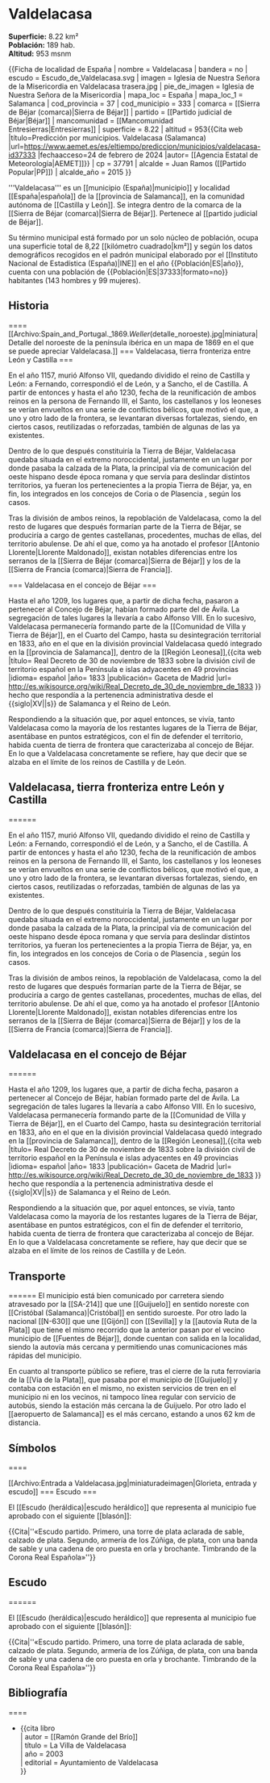 # Valdelacasa

**Superficie:** 8.22 km²  
**Población:** 189 hab.  
**Altitud:** 953 msnm  

{{Ficha de localidad de España
| nombre = Valdelacasa
| bandera = no
| escudo = Escudo_de_Valdelacasa.svg
| imagen = Iglesia de Nuestra Señora de la Misericordia en Valdelacasa trasera.jpg
| pie_de_imagen = Iglesia de Nuestra Señora de la Misericordia
| mapa_loc = España
| mapa_loc_1 = Salamanca
| cod_provincia = 37
| cod_municipio = 333
| comarca = [[Sierra de Béjar (comarca)|Sierra de Béjar]]
| partido = [[Partido judicial de Béjar|Béjar]]
| mancomunidad = [[Mancomunidad Entresierras|Entresierras]]
| superficie = 8.22
| altitud = 953<ref>{{Cita web |título=Predicción por municipios. Valdelacasa (Salamanca) |url=https://www.aemet.es/es/eltiempo/prediccion/municipios/valdelacasa-id37333 |fechaacceso=24 de febrero de 2024 |autor= [[Agencia Estatal de Meteorología|AEMET]]}}</ref>
| cp = 37791
| alcalde = Juan Ramos ([[Partido Popular|PP]])
| alcalde_año = 2015
}}

'''Valdelacasa''' es un [[municipio (España)|municipio]] y localidad [[España|española]] de la [[provincia de Salamanca]], en la comunidad autónoma de [[Castilla y León]]. Se integra dentro de la comarca de la [[Sierra de Béjar (comarca)|Sierra de Béjar]]. Pertenece al [[partido judicial de Béjar]].

Su término municipal está formado por un solo núcleo de población, ocupa una superficie total de 8,22&nbsp;[[kilómetro cuadrado|km²]] y según los datos demográficos recogidos en el padrón municipal elaborado por el [[Instituto Nacional de Estadística (España)|INE]] en el año {{Población|ES|año}}, cuenta con una población de {{Población|ES|37333|formato=no}} habitantes (143 hombres y 99 mujeres).

## Historia

====
[[Archivo:Spain_and_Portugal._1869._Weller_(detalle_noroeste).jpg|miniatura|Detalle del noroeste de la península ibérica en un mapa de 1869 en el que se puede apreciar Valdelacasa.]]
=== Valdelacasa, tierra fronteriza entre León y Castilla ===

En el  año  1157,  murió  Alfonso  VII,  quedando dividido el reino de Castilla y  León:  a  Fernando,  correspondió el de León,  y  a  Sancho,  el  de  Castilla. A partir de entonces y hasta el  año  1230,  fecha de la reunificación de ambos reinos en la persona de Fernando III,  el  Santo,  los castellanos y los leoneses se verían envueltos en una serie de conflictos  bélicos,  que motivó el que,  a uno y otro lado de la  frontera,  se levantaran diversas fortalezas,  siendo,  en  ciertos  casos,  reutilizadas  o  reforzadas,  también de algunas de las ya  existentes.

Dentro de lo que después constituiría la Tierra de  Béjar,  Valdelacasa quedaba situada en el  extremo  noroccidental, justamente en un lugar por donde pasaba la calzada de la  Plata,  la principal vía de comunicación del oeste hispano desde época romana y que servía para deslindar distintos  territorios,  ya fueran los pertenecientes a la propia Tierra de  Béjar,  ya,  en  fin, los integrados en los concejos de Coria o  de Plasencia  ,  según  los  casos.

Tras la división de ambos reinos, la repoblación de Valdelacasa, como la del resto de lugares que después formarían parte de la Tierra de Béjar, se produciría a cargo de gentes castellanas, procedentes,  muchas  de  ellas, del  territorio abulense. De ahí el que, como ya ha anotado el profesor [[Antonio Llorente|Llorente Maldonado]], existan notables diferencias entre los serranos de la [[Sierra de Béjar (comarca)|Sierra de Béjar]] y los de la [[Sierra de Francia (comarca)|Sierra de Francia]].

=== Valdelacasa en el concejo de Béjar ===

Hasta el año 1209, los lugares que, a partir de dicha fecha, pasaron a pertenecer al Concejo de Béjar, habían formado parte del de Ávila. La segregación de tales lugares la llevaría a cabo Alfonso VIII. En lo  sucesivo, Valdelacasa permanecería formando parte de la [[Comunidad de Villa y Tierra de Béjar]], en el Cuarto del Campo, hasta su desintegración territorial en 1833, año en el que en la división provincial Valdelacasa quedó integrado en la [[provincia de Salamanca]], dentro de la [[Región Leonesa]],<ref>{{cita web |título= Real Decreto de 30 de noviembre de 1833 sobre la división civil de territorio español en la Península e islas adyacentes en 49 provincias |idioma= español |año= 1833 |publicación= Gaceta de Madrid |url= http://es.wikisource.org/wiki/Real_Decreto_de_30_de_noviembre_de_1833 }}</ref> hecho que respondía a la pertenencia administrativa desde el {{siglo|XV||s}} de Salamanca y el Reino de León.

Respondiendo a la situación que, por aquel entonces, se vivía, tanto Valdelacasa como la mayoría de los restantes lugares de la Tierra de Béjar, asentábase en puntos estratégicos, con el fin de defender el territorio,  habida cuenta de tierra de frontera que caracterizaba al concejo de Béjar. En lo que a Valdelacasa concretamente se refiere, hay que decir que se alzaba en el límite de los reinos de Castilla y de León.

## Valdelacasa, tierra fronteriza entre León y Castilla

======

En el  año  1157,  murió  Alfonso  VII,  quedando dividido el reino de Castilla y  León:  a  Fernando,  correspondió el de León,  y  a  Sancho,  el  de  Castilla. A partir de entonces y hasta el  año  1230,  fecha de la reunificación de ambos reinos en la persona de Fernando III,  el  Santo,  los castellanos y los leoneses se verían envueltos en una serie de conflictos  bélicos,  que motivó el que,  a uno y otro lado de la  frontera,  se levantaran diversas fortalezas,  siendo,  en  ciertos  casos,  reutilizadas  o  reforzadas,  también de algunas de las ya  existentes.

Dentro de lo que después constituiría la Tierra de  Béjar,  Valdelacasa quedaba situada en el  extremo  noroccidental, justamente en un lugar por donde pasaba la calzada de la  Plata,  la principal vía de comunicación del oeste hispano desde época romana y que servía para deslindar distintos  territorios,  ya fueran los pertenecientes a la propia Tierra de  Béjar,  ya,  en  fin, los integrados en los concejos de Coria o  de Plasencia  ,  según  los  casos.

Tras la división de ambos reinos, la repoblación de Valdelacasa, como la del resto de lugares que después formarían parte de la Tierra de Béjar, se produciría a cargo de gentes castellanas, procedentes,  muchas  de  ellas, del  territorio abulense. De ahí el que, como ya ha anotado el profesor [[Antonio Llorente|Llorente Maldonado]], existan notables diferencias entre los serranos de la [[Sierra de Béjar (comarca)|Sierra de Béjar]] y los de la [[Sierra de Francia (comarca)|Sierra de Francia]].

## Valdelacasa en el concejo de Béjar

======

Hasta el año 1209, los lugares que, a partir de dicha fecha, pasaron a pertenecer al Concejo de Béjar, habían formado parte del de Ávila. La segregación de tales lugares la llevaría a cabo Alfonso VIII. En lo  sucesivo, Valdelacasa permanecería formando parte de la [[Comunidad de Villa y Tierra de Béjar]], en el Cuarto del Campo, hasta su desintegración territorial en 1833, año en el que en la división provincial Valdelacasa quedó integrado en la [[provincia de Salamanca]], dentro de la [[Región Leonesa]],<ref>{{cita web |título= Real Decreto de 30 de noviembre de 1833 sobre la división civil de territorio español en la Península e islas adyacentes en 49 provincias |idioma= español |año= 1833 |publicación= Gaceta de Madrid |url= http://es.wikisource.org/wiki/Real_Decreto_de_30_de_noviembre_de_1833 }}</ref> hecho que respondía a la pertenencia administrativa desde el {{siglo|XV||s}} de Salamanca y el Reino de León.

Respondiendo a la situación que, por aquel entonces, se vivía, tanto Valdelacasa como la mayoría de los restantes lugares de la Tierra de Béjar, asentábase en puntos estratégicos, con el fin de defender el territorio,  habida cuenta de tierra de frontera que caracterizaba al concejo de Béjar. En lo que a Valdelacasa concretamente se refiere, hay que decir que se alzaba en el límite de los reinos de Castilla y de León.

## Transporte

======
El municipio está bien comunicado por carretera siendo atravesado por la [[SA-214]] que une [[Guijuelo]] en sentido noreste con [[Cristóbal (Salamanca)|Cristóbal]] en sentido suroeste. Por otro lado la nacional [[N-630]] que une [[Gijón]] con [[Sevilla]] y la [[autovía Ruta de la Plata]] que tiene el mismo recorrido que la anterior pasan por el vecino municipio de [[Fuentes de Béjar]], donde cuentan con salida en la localidad, siendo la autovía más cercana y permitiendo unas comunicaciones más rápidas del municipio. 

En cuanto al transporte público se refiere, tras el cierre de la ruta ferroviaria de la [[Vía de la Plata]], que pasaba por el municipio de [[Guijuelo]] y contaba con estación en el mismo, no existen servicios de tren en el municipio ni en los vecinos, ni tampoco línea regular con servicio de autobús, siendo la estación más cercana la de Guijuelo. Por otro lado el [[aeropuerto de Salamanca]] es el más cercano, estando a unos 62 km de distancia.

## Símbolos

====

[[Archivo:Entrada a Valdelacasa.jpg|miniaturadeimagen|Glorieta, entrada y escudo]]
=== Escudo ===

El [[Escudo (heráldica)|escudo heráldico]] que representa al municipio fue aprobado con el siguiente [[blasón]]:

{{Cita|''«Escudo partido. Primero, una torre de plata aclarada de sable, calzado de plata. Segundo, armería de los Zúñiga, de plata, con una banda de sable y una cadena de oro puesta en orla y brochante. Timbrando de la Corona Real Española»''}}

## Escudo

======

El [[Escudo (heráldica)|escudo heráldico]] que representa al municipio fue aprobado con el siguiente [[blasón]]:

{{Cita|''«Escudo partido. Primero, una torre de plata aclarada de sable, calzado de plata. Segundo, armería de los Zúñiga, de plata, con una banda de sable y una cadena de oro puesta en orla y brochante. Timbrando de la Corona Real Española»''}}

## Bibliografía

====
    
* {{cita libro   
| autor = [[Ramón Grande del Brío]]   
| título = La Villa  de  Valdelacasa   
| año = 2003   
| editorial = Ayuntamiento  de  Valdelacasa   
}}
